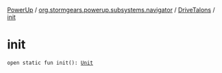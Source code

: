 [PowerUp](../../index.md) / [org.stormgears.powerup.subsystems.navigator](../index.md) / [DriveTalons](index.md) / [init](./init.md)

# init

`open static fun init(): `[`Unit`](https://kotlinlang.org/api/latest/jvm/stdlib/kotlin/-unit/index.html)